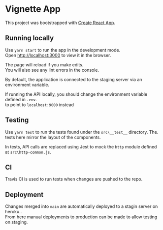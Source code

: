 # Vignette App

This project was bootstrapped with [Create React App](https://github.com/facebook/create-react-app).

## Running locally

Use `yarn start` to run the app in the development mode.\
Open [http://localhost:3000](http://localhost:3000) to view it in the browser.

The page will reload if you make edits.\
You will also see any lint errors in the console.

By default, the application is connected to the staging server via an environment variable.

If running the API locally, you should change the environment variable defined in `.env`.\
to point to `localhost:9000` instead

## Testing

Use `yarn test` to run the tests found under the `src\__test__` directory. The.\
tests here mirror the layout of the components.

In tests, API calls are replaced using Jest to mock the `http` module defined at `src\http-common.js`.

## CI

Travis CI is used to run tests when changes are pushed to the repo.

## Deployment

Changes merged into `main` are automatically deployed to a stagin server on heroku..\
From here manual deployments to production can be made to allow testing on staging.
